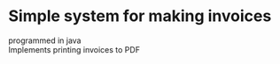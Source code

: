 <h1>Simple system for making invoices</h1>
programmed in java<br>
Implements printing invoices to PDF
